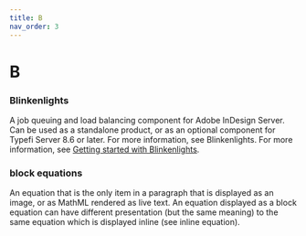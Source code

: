 ```yaml
---
title: B
nav_order: 3
---
```


# B

### Blinkenlights
A job queuing and load balancing component for Adobe InDesign Server. Can be used as a standalone product, or as an optional component for Typefi Server 8.6 or later. For more information, see Blinkenlights. For more information, see [Getting started with Blinkenlights](https://help.typefi.com/hc/en-us/articles/360000762936).

### block equations
An equation that is the only item in a paragraph that is displayed as an image, or as MathML rendered as live text. An equation displayed as a block equation can have different presentation (but the same meaning) to the same equation which is displayed inline (see inline equation).
